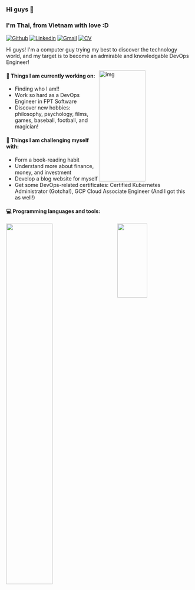 ### Hi guys 👋 
### I'm Thai, from Vietnam with love :D

[![Github](https://img.shields.io/badge/-Github-000?style=flat&logo=Github&logoColor=white)](https://github.com/thainm-uet)
[![Linkedin](https://img.shields.io/badge/-LinkedIn-blue?style=flat&logo=Linkedin&logoColor=white)](https://www.linkedin.com/in/thainm-uet)
[![Gmail](https://img.shields.io/badge/-Gmail-c14438?style=flat&logo=Gmail&logoColor=white)](mailto:thainm.uet@gmail.com)
[![CV](https://img.shields.io/badge/Curriculum_Vitae-purple)](https://thainm.site)

Hi guys! I'm a computer guy trying my best to discover the technology world, and my target is to become an admirable and knowledgable DevOps Engineer!

<img align="right" alt="img" src="https://github.com/thainm-uet/thainm-uet/blob/main/its-devops.png" width="50%" height="300px" />


#### 🌱 Things I am currently working on: 
- Finding who I am!!
- Work so hard as a DevOps Engineer in FPT Software
- Discover new hobbies: philosophy, psychology, films, games, baseball, football, and magician!

#### :muscle: Things I am challenging myself with:
- Form a book-reading habit
- Understand more about finance, money, and investment
- Develop a blog website for myself
- Get some DevOps-related certificates: Certified Kubernetes Administrator (Gotcha!), GCP Cloud Associate Engineer (And I got this as well!)

#### :computer: Programming languages and tools: 

<div>
	<img width="50%" align='left'  src="https://github-readme-stats.vercel.app/api?username=thai-nm&show_icons=true&theme=gruvbox&count_private=true" />
	<img width="40%" height='200px' align='right'  src="https://github-readme-stats.vercel.app/api/top-langs/?username=thai-nm&layout=compact&theme=gruvbox&count_private=true&show_icon=true" />
</div>
